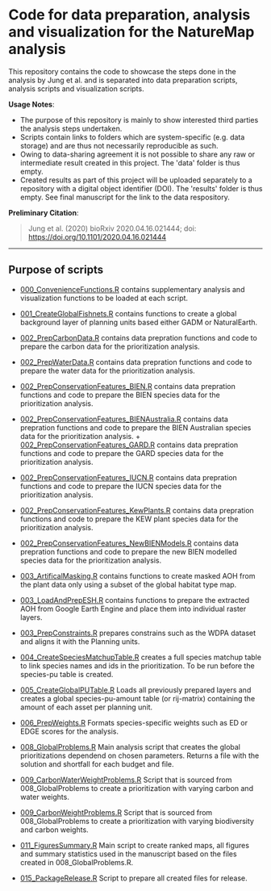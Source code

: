 # Code for data preparation, analysis and visualization for the NatureMap analysis

This repository contains the code to showcase the steps done in the analysis by Jung et al. and is separated into data preparation scripts, analysis scripts and visualization scripts.  

**Usage Notes**:   
* The purpose of this repository is mainly to show interested third parties the analysis steps undertaken.  
* Scripts contain links to folders which are system-specific (e.g. data storage) and are thus not necessarily reproducible as such.  
* Owing to data-sharing agreement it is not possible to share any raw or intermediate result created in this project. The 'data' folder is thus empty.  
* Created results as part of this project will be uploaded separately to a repository with a digital object identifier (DOI). The 'results' folder is thus empty. See final manuscript for the link to the data respository.  
  
**Preliminary Citation**:  

> Jung et al. (2020) bioRxiv 2020.04.16.021444; doi: https://doi.org/10.1101/2020.04.16.021444 

<hr>

## Purpose of scripts

+ [000_ConvenienceFunctions.R](src/000_ConvenienceFunctions.R) contains supplementary analysis and visualization functions to be loaded at each script.  
+ [001_CreateGlobalFishnets.R](src/001_CreateGlobalFishnets.R) contains functions to create a global background layer of planning units based either GADM or NaturalEarth.  
+ [002_PrepCarbonData.R](src/002_PrepCarbonData.R) contains data prepration functions and code to prepare the carbon data for the prioritization analysis.  
+ [002_PrepWaterData.R](src/002_PrepWaterData.R) contains data prepration functions and code to prepare the water data for the prioritization analysis.  

+ [002_PrepConservationFeatures_BIEN.R](src/002_PrepConservationFeatures_BIEN.R) contains data prepration functions and code to prepare the BIEN species data for the prioritization analysis.  
+ [002_PrepConservationFeatures_BIENAustralia.R](src/002_PrepConservationFeatures_BIENAustralia.R) contains data prepration functions and code to prepare the BIEN Australian species data for the prioritization analysis. + [002_PrepConservationFeatures_GARD.R](src/002_PrepConservationFeatures_GARD.R) contains data prepration functions and code to prepare the GARD species data for the prioritization analysis.  
+ [002_PrepConservationFeatures_IUCN.R](src/002_PrepConservationFeatures_IUCN.R) contains data prepration functions and code to prepare the IUCN species data for the prioritization analysis.  
+ [002_PrepConservationFeatures_KewPlants.R](src/002_PrepConservationFeatures_KewPlants.R) contains data prepration functions and code to prepare the KEW plant species data for the prioritization analysis.  
+ [002_PrepConservationFeatures_NewBIENModels.R](src/002_PrepConservationFeatures_NewBIENModels.R) contains data prepration functions and code to prepare the new BIEN modelled species data for the prioritization analysis.  

+ [003_ArtificalMasking.R](src/003_ArtificalMasking.R) contains functions to create masked AOH from the plant data only using a subset of the global habitat type map.  
+ [003_LoadAndPrepESH.R](src/003_LoadAndPrepESH.R) contains functions to prepare the extracted AOH from Google Earth Engine and place them into individual raster layers.  
+ [003_PrepConstraints.R](src/003_PrepConstraints.R) prepares constrains such as the WDPA dataset and aligns it with the Planning units.  

+ [004_CreateSpeciesMatchupTable.R](src/004_CreateSpeciesMatchupTable.R) creates a full species matchup table to link species names and ids in the prioritization. To be run before the species-pu table is created.    

+ [005_CreateGlobalPUTable.R](src/005_CreateGlobalPUTable.R) Loads all previously prepared layers and creates a global species-pu-amount table (or rij-matrix) containing the amount of each asset per planning unit.  
+ [006_PrepWeights.R](src/006_PrepWeights.R) Formats species-specific weights such as ED or EDGE scores for the analysis.  


+ [008_GlobalProblems.R](src/008_GlobalProblems.R) Main analysis script that creates the global prioritizations dependend on chosen parameters. Returns a file with the solution and shortfall for each budget and file.  
+ [009_CarbonWaterWeightProblems.R](src/009_CarbonWaterWeightProblems.R) Script that is sourced from 008_GlobalProblems to create a prioritization with varying carbon and water weights.  
+ [009_CarbonWeightProblems.R](src/009_CarbonWeightProblems.R) Script that is sourced from 008_GlobalProblems to create a prioritization with varying biodiversity and carbon weights.  


+ [011_FiguresSummary.R](src/011_FiguresSummary.R) Main script to create ranked maps, all figures and summary statistics used in the manuscript based on the files created in 008_GlobalProblems.R.  

+ [015_PackageRelease.R](src/015_PackageRelease.R) Script to prepare all created files for release.  